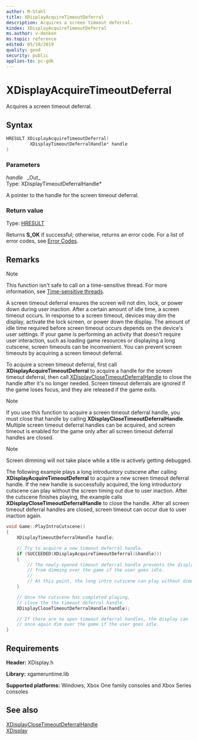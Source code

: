 ```yaml
---
author: M-Stahl
title: XDisplayAcquireTimeoutDeferral
description: Acquires a screen timeout deferral.
kindex: XDisplayAcquireTimeoutDeferral
ms.author: v-denken
ms.topic: reference
edited: 05/10/2019
quality: good
security: public
applies-to: pc-gdk
---
```


# XDisplayAcquireTimeoutDeferral  

Acquires a screen timeout deferral.  

## Syntax  
  
```cpp
HRESULT XDisplayAcquireTimeoutDeferral(  
         XDisplayTimeoutDeferralHandle* handle  
)  
```  
  
### Parameters  
  
*handle* &nbsp;&nbsp;\_Out\_  
Type: XDisplayTimeoutDeferralHandle*  
  
A pointer to the handle for the screen timeout deferral.  
  
### Return value
  
Type: [HRESULT](/openspecs/windows_protocols/ms-erref/0642cb2f-2075-4469-918c-4441e69c548a)  
  
Returns **S_OK** if successful; otherwise, returns an error code. For a list of error codes, see [Error Codes](../../../errorcodes.md).  
  
## Remarks
  > [!NOTE]
> This function isn't safe to call on a time-sensitive thread. For more information, see [Time-sensitive threads](../../../../system/overviews/time-sensitive-threads.md).  
  
A screen timeout deferral ensures the screen will not dim, lock, or power down during user inaction. After a certain amount of idle time, a screen timeout occurs. In response to a screen timeout, devices may dim the display, activate the lock screen, or power down the display. The amount of idle time required before screen timeout occurs depends on the device's user settings. If your game is performing an activity that doesn't require user interaction, such as loading game resources or displaying a long cutscene, screen timeouts can be inconvenient. You can prevent screen timeouts by acquiring a screen timeout deferral.  
  
To acquire a screen timeout deferral, first call **XDisplayAcquireTimeoutDeferral** to acquire a handle for the screen timeout deferral, then call [XDisplayCloseTimeoutDeferralHandle](xdisplayclosetimeoutdeferralhandle.md) to close the handle after it's no longer needed. Screen timeout deferrals are ignored if the game loses focus, and they are released if the game exits.
  > [!NOTE]
> If you use this function to acquire a screen timeout deferral handle, you must close that handle by calling **XDisplayCloseTimeoutDeferralHandle**. Multiple screen timeout deferral handles can be acquired, and screen timeout is enabled for the game only after all screen timeout deferral handles are closed.
  > [!NOTE]
> Screen dimming will not take place while a title is actively getting debugged.
  
The following example plays a long introductory cutscene after calling **XDisplayAcquireTimeoutDeferral** to acquire a new screen timeout deferral handle. If the new handle is successfully acquired, the long introductory cutscene can play without the screen timing out due to user inaction. After the cutscene finishes playing, the example calls **XDisplayCloseTimeoutDeferralHandle** to close the handle. After all screen timeout deferral handles are closed, screen timeout can occur due to user inaction again.  
  
```cpp
void Game::PlayIntroCutscene()
{
    XDisplayTimeoutDeferralHandle handle;

    // Try to acquire a new timeout deferral handle.
    if (SUCCEEDED(XDisplayAcquireTimeoutDeferral(&handle)))
    {
        // The newly-opened timeout deferral handle prevents the display
        // from dimming over the game if the user goes idle.
        // 
        // At this point, the long intro cutscene can play without dimmming.
    }

    // Once the cutscene has completed playing, 
    // close the the timeout deferral handle.
    XDisplayCloseTimeoutDeferralHandle(handle);

    // If there are no open timeout deferral handles, the display can
    // once again dim over the game if the user goes idle.
}
```

  
## Requirements  
  
**Header:** XDisplay.h
  
**Library:** xgameruntime.lib
  
**Supported platforms:** Windows, Xbox One family consoles and Xbox Series consoles  
  
## See also  
[XDisplayCloseTimeoutDeferralHandle](xdisplayclosetimeoutdeferralhandle.md)  
[XDisplay](../xdisplay_members.md)  